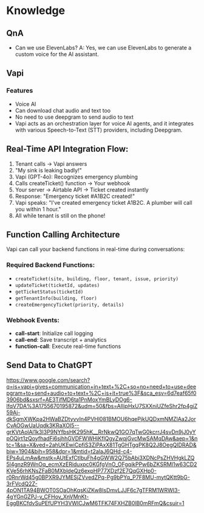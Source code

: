 # Knowledge


## QnA

- Can we use ElevenLabs?
A: Yes, we can use ElevenLabs to generate a custom voice for the AI assistant.










## Vapi

### Features 
- Voice AI
- Can download chat audio and text too 
- No need to use deepgram to send audio to text
- Vapi acts as an orchestration layer for voice AI agents, and it integrates with various Speech-to-Text (STT) providers, including Deepgram. 

## Real-Time API Integration Flow:

1. Tenant calls → Vapi answers
2. "My sink is leaking badly!" 
3. Vapi (GPT-4o): Recognizes emergency plumbing
4. Calls createTicket() function → Your webhook
5. Your server → Airtable API → Ticket created instantly
6. Response: "Emergency ticket #A1B2C created!"
7. Vapi speaks: "I've created emergency ticket A1B2C. A plumber will call you within 1 hour."
8. All while tenant is still on the phone!

## Function Calling Architecture

Vapi can call your backend functions in real-time during conversations:

### Required Backend Functions:
- `createTicket(site, building, floor, tenant, issue, priority)`
- `updateTicket(ticketId, updates)`
- `getTicketStatus(ticketId)`
- `getTenantInfo(building, floor)`
- `createEmergencyTicket(priority, details)`

### Webhook Events:
- **call-start**: Initialize call logging
- **call-end**: Save transcript + analytics
- **function-call**: Execute real-time functions

## Send Data to ChatGPT






https://www.google.com/search?q=is+vapi+gives+communication+in+text+%2C+so+no+need+to+use+deepgram+to+send+audio+to+text+%2C+is+it+true%3F&sca_esv=6d7eaf65f03906bd&sxsrf=AE3TifMD6ta1PnMoxYmBLyDOg6-lfqV7DA%3A1755670195872&udm=50&fbs=AIIjpHxU7SXXniUZfeShr2fp4giZ59Aj-dkSgmXWKpa2HWaBZDtyvvIn4PVHl081BMOU6hqePjkUQDxmNMZlAa2JorCvAOGwUaUqdk3KRaXOI5--grKVtAolAl1k3I3P9NYfbsHK295hK__RrNkwQ1GO7qTwG0kcrrJ4svDn9jJ0yYpOQjrt1zQoyfhadFi6sjhhGVDFWWHiKfIQgyZwqjGvcMwSAMqDAw&aep=1&ntc=1&sa=X&ved=2ahUKEwiCpfiS3ZiPAxX81TgGHTgqPK8Q2J8OegQIDRAD&biw=1904&bih=958&dpr=1&mtid=t2alaJ6QHd-c4-EPs4uLmAw&mstk=AUtExfCtIbuFh4gGWW2Q75bAbi3XDNcPsZHVHgkLZQ5l4gnzR9WnOq_ecmXzERiduxpc0KGfgVnO_OFgqikPPw6bZKSRMI1w63CD2KVe56rhKNsZFaB0MXbldeQz6expHP77XDzf2E7QqGXHp0-r0RnrWd45g0BPXR9JYMESjZVvedZPq-Pg9bPYq_P7F8MU-mytQKtt9bG-3rFVcdQ2Z-4pON1TA94BWOT0SOaOhKqsKiZKw8IsDmvLJJF6c7gTFRM1WRWI3-4gYGnGZPJ-v_CFHov_XnVMnKt-EggBKCfdvSuPEfUPYH3VWICJwM6TFK74FXHZB0lB0mRFmQ&csuir=1